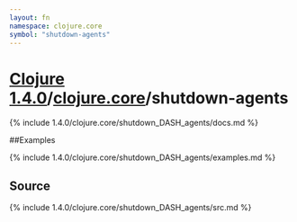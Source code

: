 ```yaml
---
layout: fn
namespace: clojure.core
symbol: "shutdown-agents"
---
```


# [Clojure 1.4.0](../../)/[clojure.core](../)/shutdown-agents

{% include 1.4.0/clojure.core/shutdown_DASH_agents/docs.md %}

##Examples

{% include 1.4.0/clojure.core/shutdown_DASH_agents/examples.md %}
## Source
{% include 1.4.0/clojure.core/shutdown_DASH_agents/src.md %}

